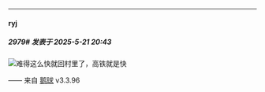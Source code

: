﻿
*****

####  ryj  
##### 2979#       发表于 2025-5-21 20:43

<img src="https://static.stage1st.com/image/smiley/face2017/035.png" referrerpolicy="no-referrer">难得这么快就回村里了，高铁就是快

—— 来自 [鹅球](https://www.pgyer.com/GcUxKd4w) v3.3.96

